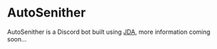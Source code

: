 AutoSenither
===========

AutoSenither is a Discord bot built using [JDA](https://github.com/DV8FromTheWorld/JDA), more information coming soon...
